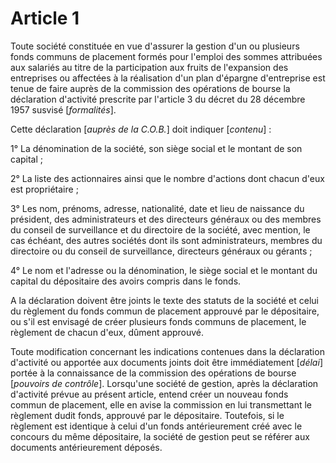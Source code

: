 # Article 1

Toute société constituée en vue d'assurer la gestion d'un ou plusieurs fonds communs de placement formés pour l'emploi des sommes attribuées aux salariés au titre de la participation aux fruits de l'expansion des entreprises ou affectées à la réalisation d'un plan d'épargne d'entreprise est tenue de faire auprès de la commission des opérations de bourse la déclaration d'activité prescrite par l'article 3 du décret du 28 décembre 1957 susvisé [*formalités*].

Cette déclaration [*auprès de la C.O.B.*] doit indiquer [*contenu*] :

1° La dénomination de la société, son siège social et le montant de son capital ;

2° La liste des actionnaires ainsi que le nombre d'actions dont chacun d'eux est propriétaire ;

3° Les nom, prénoms, adresse, nationalité, date et lieu de naissance du président, des administrateurs et des directeurs généraux ou des membres du conseil de surveillance et du directoire de la société, avec mention, le cas échéant, des autres sociétés dont ils sont administrateurs, membres du directoire ou du conseil de surveillance, directeurs généraux ou gérants ;

4° Le nom et l'adresse ou la dénomination, le siège social et le montant du capital du dépositaire des avoirs compris dans le fonds.

A la déclaration doivent être joints le texte des statuts de la société et celui du règlement du fonds commun de placement approuvé par le dépositaire, ou s'il est envisagé de créer plusieurs fonds communs de placement, le règlement de chacun d'eux, dûment approuvé.

Toute modification concernant les indications contenues dans la déclaration d'activité ou apportée aux documents joints doit être immédiatement [*délai*] portée à la connaissance de la commission des opérations de bourse [*pouvoirs de contrôle*]. Lorsqu'une société de gestion, après la déclaration d'activité prévue au présent article, entend créer un nouveau fonds commun de placement, elle en avise la commission en lui transmettant le règlement dudit fonds, approuvé par le dépositaire. Toutefois, si le règlement est identique à celui d'un fonds antérieurement créé avec le concours du même dépositaire, la société de gestion peut se référer aux documents antérieurement déposés.
